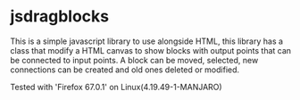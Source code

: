 # jsdragblocks

This is a simple javascript library to use alongside HTML, this library has a class that modify a 
HTML canvas to show blocks with output points that can be connected to input points. A block can be
moved, selected, new connections can be created and old ones deleted or modified.

Tested with 'Firefox 67.0.1' on Linux(4.19.49-1-MANJARO)
